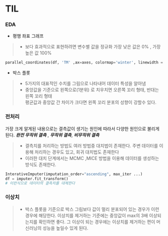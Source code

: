 # TIL

### EDA
- 평행 좌표 그래프
> * 보다 효과적으로 표현하려면 변수별 값을 정규화 가장 낮은 값은 0% , 가장 높은 값 100%
```python
parallel_coordinates(df, 'TM' ,ax=axes, colormap='winter', linewidth = "0.5")
```
- 박스 플롯
> * 5가지의 대표적인 수치를 그림으로 나타내어 데이터 특성을 알아냄
> * 중앙값을 기준으로 왼쪽으로(1분위) 로 치우치면 오른쪽 꼬리 형태, 반대는 왼쪽 꼬리 형태   
평균값과 중앙값 간 차이가 크다면 왼쪽 꼬리 분포의 성향이 강할수 있다.
### 전처리
가장 크게 알게된 내용으로는 결측값이 생기는 원인에 따라서 다양한 원인으로 불리게 된다. ***완전 무작위 결측*** , ***무작위 결측***, ***비무작위 결측*** 
> - 결측치를 처리하는 방법도 여러 방법중 대치법이 존재한다. 주변 데이터를 이용해 처리하는 경우도 있고, 회귀 대치법도 존재한다 
> - 이러한 대치 단계에서는 MCMC ,MICE 방법을 이용해 데이터를 생성하는 방식도 존재한다.
```python
InterativeImputer(imputation_order="ascending", max_iter ...)
df = imputer.fit_transform()
# 이런식으로 데이터의 결측치를 대체한다
```
### 이상치
> - 박스 플롯을 기준으로 박스 그림보다 값이 멀리 분포되어 있는 경우가 이런 경우에 해당한다. 이상치를 제거하는 기준에는 중앙값이 max의 3배 이상되는지를 확인하면 좋다. 그 이상이 되는 경우에는 이상치를 제거하는 편이 머신러닝의 성능을 높일수 있게 된다.

